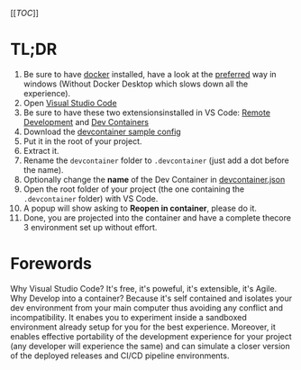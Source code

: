 [[_TOC_]]

# TL;DR

1. Be sure to have [docker](https://www.docker.com/) installed, have a look at the [preferred](98_SETUP_DOCKER_IN_WSL.md) way in windows (Without Docker Desktop which slows down all the experience).
1. Open [Visual Studio Code](https://code.visualstudio.com/)
2. Be sure to have these two extensionsinstalled in VS Code: [Remote Development](https://marketplace.visualstudio.com/items?itemName=ms-vscode-remote.vscode-remote-extensionpack) and [Dev Containers](https://marketplace.visualstudio.com/items?itemName=ms-vscode-remote.remote-containers)
3. Download the [devcontainer sample config](../samples/devcontainer/)
4. Put it in the root of your project.
5. Extract it.
6. Rename the `devcontainer` folder to `.devcontainer` (just add a dot before the name).
6. Optionally change the **name** of the Dev Container in [devcontainer.json](../samples/devcontainer/devcontainer.json)
7. Open the root folder of your project (the one containing the `.devcontainer` folder) with VS Code.
8. A popup will show asking to **Reopen in container**, please do it.
9. Done, you are projected into the container and have a complete thecore 3 environment set up without effort.

# Forewords

Why Visual Studio Code? It's free, it's poweful, it's extensible, it's Agile.
Why Develop into a container? Because it's self contained and isolates your dev environment from your main computer thus avoiding any conflict and incompatibility. It enabes you to experiment inside a sandboxed environment already setup for you for the best experience. Moreover, it enables effective portability of the development experience for your project (any developer will experience the same) and can simulate a closer version of the deployed releases and CI/CD pipeline environments.
